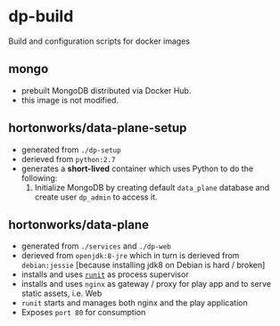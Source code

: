 # dp-build

Build and configuration scripts for docker images

## mongo

* prebuilt MongoDB distributed via Docker Hub.
* this image is not modified.

## hortonworks/data-plane-setup

* generated from `./dp-setup`
* derieved from `python:2.7`
* generates a **short-lived** container which uses Python to do the following:
    1. Initialize MongoDB by creating default `data_plane` database and create user `dp_admin` to access it.

## hortonworks/data-plane

* generated from `./services` and `./dp-web`
* derieved from `openjdk:8-jre` which in turn is derieved from `debian:jessie` [because installing jdk8 on Debian is hard / broken]
* installs and uses [`runit`](smarden.org/runit/) as process supervisor
* installs and uses `nginx` as gateway / proxy for play app and to serve static assets, i.e. Web
* `runit` starts and manages both nginx and the play application
* Exposes `port 80` for consumption


